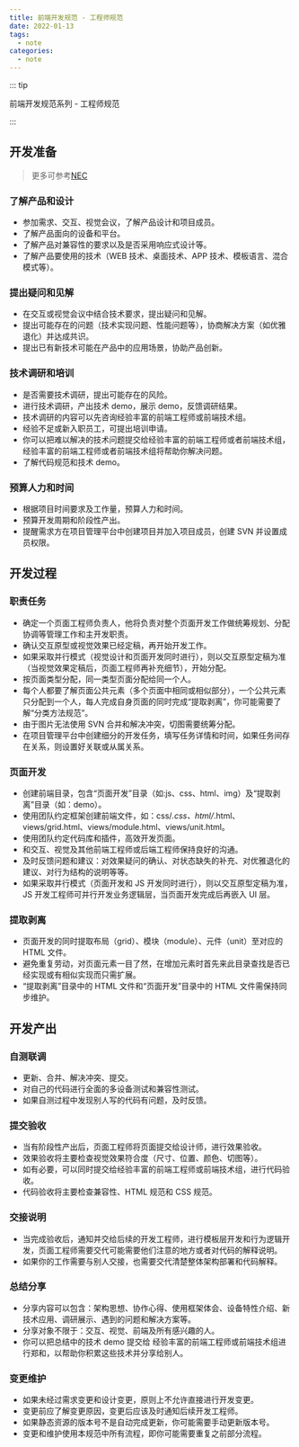 ```yaml
---
title: 前端开发规范 - 工程师规范
date: 2022-01-13
tags:
  - note
categories:
  - note
---
```


::: tip

前端开发规范系列 - 工程师规范

:::

<!-- more -->

## 开发准备

> 更多可参考[NEC](http://nec.netease.com/standard)

### 了解产品和设计

- 参加需求、交互、视觉会议，了解产品设计和项目成员。
- 了解产品面向的设备和平台。
- 了解产品对兼容性的要求以及是否采用响应式设计等。
- 了解产品要使用的技术（WEB 技术、桌面技术、APP 技术、模板语言、混合模式等）。

### 提出疑问和见解

- 在交互或视觉会议中结合技术要求，提出疑问和见解。
- 提出可能存在的问题（技术实现问题、性能问题等），协商解决方案（如优雅退化）并达成共识。
- 提出已有新技术可能在产品中的应用场景，协助产品创新。

### 技术调研和培训

- 是否需要技术调研，提出可能存在的风险。
- 进行技术调研，产出技术 demo，展示 demo，反馈调研结果。
- 技术调研的内容可以先咨询经验丰富的前端工程师或前端技术组。
- 经验不足或新入职员工，可提出培训申请。
- 你可以把难以解决的技术问题提交给经验丰富的前端工程师或者前端技术组，经验丰富的前端工程师或者前端技术组将帮助你解决问题。
- 了解代码规范和技术 demo。

### 预算人力和时间

- 根据项目时间要求及工作量，预算人力和时间。
- 预算开发周期和阶段性产出。
- 提醒需求方在项目管理平台中创建项目并加入项目成员，创建 SVN 并设置成员权限。

## 开发过程

### 职责任务

- 确定一个页面工程师负责人，他将负责对整个页面开发工作做统筹规划、分配协调等管理工作和主开发职责。
- 确认交互原型或视觉效果已经定稿，再开始开发工作。
- 如果采取并行模式（视觉设计和页面开发同时进行），则以交互原型定稿为准（当视觉效果定稿后，页面工程师再补充细节），开始分配。
- 按页面类型分配，同一类型页面分配给同一个人。
- 每个人都要了解页面公共元素（多个页面中相同或相似部分），一个公共元素只分配到一个人，每人完成自身页面的同时完成“提取剥离”，你可能需要了解“分类方法规范”。
- 由于图片无法使用 SVN 合并和解决冲突，切图需要统筹分配。
- 在项目管理平台中创建细分的开发任务，填写任务详情和时间，如果任务间存在关系，则设置好关联或从属关系。

### 页面开发

- 创建前端目录，包含“页面开发”目录（如:js、css、html、img）及“提取剥离”目录（如：demo）。
- 使用团队约定框架创建前端文件，如：css/_.css、html/_.html、views/grid.html、views/module.html、views/unit.html。
- 使用团队约定代码库和插件，高效开发页面。
- 和交互、视觉及其他前端工程师或后端工程师保持良好的沟通。
- 及时反馈问题和建议：对效果疑问的确认、对状态缺失的补充、对优雅退化的建议、对行为结构的说明等等。
- 如果采取并行模式（页面开发和 JS 开发同时进行），则以交互原型定稿为准，JS 开发工程师可并行开发业务逻辑层，当页面开发完成后再嵌入 UI 层。

### 提取剥离

- 页面开发的同时提取布局（grid）、模块（module）、元件（unit）至对应的 HTML 文件。
- 避免重复劳动，对页面元素一目了然，在增加元素时首先来此目录查找是否已经实现或有相似实现而只需扩展。
- “提取剥离”目录中的 HTML 文件和“页面开发”目录中的 HTML 文件需保持同步维护。

## 开发产出

### 自测联调

- 更新、合并、解决冲突、提交。
- 对自己的代码进行全面的多设备测试和兼容性测试。
- 如果自测过程中发现别人写的代码有问题，及时反馈。

### 提交验收

- 当有阶段性产出后，页面工程师将页面提交给设计师，进行效果验收。
- 效果验收将主要检查视觉效果符合度（尺寸、位置、颜色、切图等）。
- 如有必要，可以同时提交给经验丰富的前端工程师或前端技术组，进行代码验收。
- 代码验收将主要检查兼容性、HTML 规范和 CSS 规范。

### 交接说明

- 当完成验收后，通知并交给后续的开发工程师，进行模板层开发和行为逻辑开发，页面工程师需要交代可能需要他们注意的地方或者对代码的解释说明。
- 如果你的工作需要与别人交接，也需要交代清楚整体架构部署和代码解释。

### 总结分享

- 分享内容可以包含：架构思想、协作心得、使用框架体会、设备特性介绍、新技术应用、调研展示、遇到的问题和解决方案等。
- 分享对象不限于：交互、视觉、前端及所有感兴趣的人。
- 你可以把总结中的技术 demo 提交给 经验丰富的前端工程师或前端技术组进行郑和，以帮助你积累这些技术并分享给别人。

### 变更维护

- 如果未经过需求变更和设计变更，原则上不允许直接进行开发变更。
- 变更前应了解变更原因，变更后应该及时通知后续开发工程师。
- 如果静态资源的版本号不是自动完成更新，你可能需要手动更新版本号。
- 变更和维护使用本规范中所有流程，即你可能需要重复之前部分流程。
